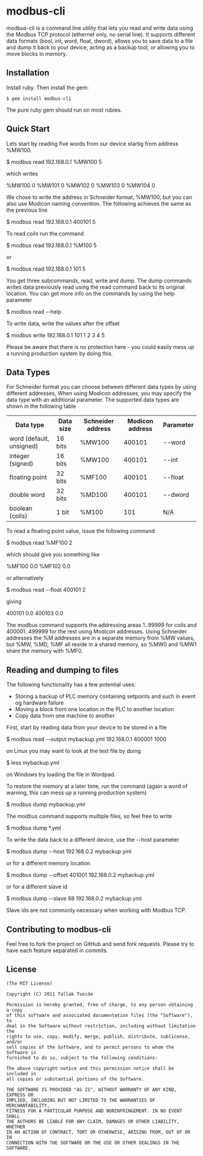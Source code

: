 modbus-cli
==========

modbus-cli is a command line utility that lets you read and write data using
the Modbus TCP protocol (ethernet only, no serial line). It supports different
data formats (bool, int, word, float, dword), allows you to save data to a file
and dump it back to your device, acting as a backup tool, or allowing you to
move blocks in memory.

[Home page]:http://www.github.com/tallakt/momdbus-cli

Installation
------------

Install ruby. Then install the gem:

    $ gem install modbus-cli

The pure ruby gem should run on most rubies.

Quick Start
-----------

Lets start by reading five words from our device startig from address %MW100. 

   $ modbus read 192.168.0.1 %MW100 5

which writes

   %MW100        0
   %MW101        0
   %MW102        0
   %MW103        0
   %MW104        0

We chose to write the address in Schneider format, %MW100, but you can also use Modicon naming convention.
The following achieves the same as the previous line

   $ modbus read 192.168.0.1 400101 5

To read coils run the command

   $ modbus read 192.168.0.1 %M100 5

or 

   $ modbus read 192.168.0.1 101 5

You get three subcommands, read, write and dump. The dump commands writes data previously read
using the read command back to its original location. You can get more info on the commands by 
using the help parameter

   $ modbus read --help

To write data, write the values after the offset

   $ modbus write 192.168.0.1 101 1 2 3 4 5

Please be aware that there is no protection here - you could easily mess up a running production
system by doing this.

Data Types
----------

For Schneider format you can choose between different data types by using different addresses, 
When using Modicon addresses, you may specify the data type with an additional parameter.
The supported data types are shown in the following table

<table>
  <tr>
    <th>Data type</th>
    <th>Data size</th>
    <th>Schneider address</th>
    <th>Modicon address</th>
    <th>Parameter</th>
  </tr>
  <tr>
    <td>word (default, unsigned)</td>
    <td>16 bits</td>
    <td>%MW100</td>
    <td>400101</td>
    <td>--word</td>
  </tr>
  <tr>
    <td>integer (signed)</td>
    <td>16 bits</td>
    <td>%MW100</td>
    <td>400101</td>
    <td>--int</td>
  </tr>
  <tr>
    <td>floating point</td>
    <td>32 bits</td>
    <td>%MF100</td>
    <td>400101</td>
    <td>--float</td>
  </tr>
  <tr>
    <td>double word</td>
    <td>32 bits</td>
    <td>%MD100</td>
    <td>400101</td>
    <td>--dword</td>
  </tr>
  <tr>
    <td>boolean (coils)</td>
    <td>1 bit</td>
    <td>%M100</td>
    <td>101</td>
    <td>N/A</td>
  </tr>
</table>

To read a floating point value, issue the following command

   $ modbus read %MF100 2

which should give you something like

   %MF100    0.0
   %MF102    0.0

or alternatively

   $ modbus read --float 400101 2

giving

   400101   0.0
   400103   0.0

The modbus command supports the addressing areas 1..99999 for coils and 400001..499999 for the rest using Modicon addresses. Using Schneider addresses the %M addresses are in a separate memory from %MW values, but %MW, %MD, %MF all reside in a shared memory, so %MW0 and %MW1 share the memory with %MF0.


Reading and dumping to files
----------------------------

The following functionality has a few potential uses:

* Storing a backup of PLC memory containing setpoints and such in event og hardware failure
* Moving a block from one location in the PLC to another location
* Copy data from one machine to another

First, start by reading data from your device to be stored in a file

   $ modbus read --output mybackup.yml 192.168.0.1 400001 1000

on Linux you may want to look at the text file by doing

   $ less mybackup.yml

on Windows try loading the file in Wordpad.

To restore the memory at a later time, run the command (again a word of warning, this can mess
up a running production system)

   $ modbus dump mybackup.yml

The modbus command supports multiple files, so feel free to write

   $ modbus dump *.yml

To write the data back to a different device, use the --host parameter

   $ modbus dump --host 192.168.0.2 mybackup.yml

or for a different memory location

   $ modbus dump --offset 401001 192.168.0.2 mybackup.yml

or for a different slave id

   $ modbus dump --slave 88 192.168.0.2 mybackup.yml

Slave ids are not commonly necessary when working with Modbus TCP.

Contributing to modbus-cli
--------------------------

Feel free to fork the project on GitHub and send fork requests. Please 
try to have each feature separated in commits.



License
-------

    (The MIT License)

    Copyright (C) 2011 Tallak Tveide

    Permission is hereby granted, free of charge, to any person obtaining a copy
    of this software and associated documentation files (the "Software"), to
    deal in the Software without restriction, including without limitation the
    rights to use, copy, modify, merge, publish, distribute, sublicense, and/or
    sell copies of the Software, and to permit persons to whom the Software is
    furnished to do so, subject to the following conditions:

    The above copyright notice and this permission notice shall be included in
    all copies or substantial portions of the Software.

    THE SOFTWARE IS PROVIDED "AS IS", WITHOUT WARRANTY OF ANY KIND, EXPRESS OR
    IMPLIED, INCLUDING BUT NOT LIMITED TO THE WARRANTIES OF MERCHANTABILITY,
    FITNESS FOR A PARTICULAR PURPOSE AND NONINFRINGEMENT. IN NO EVENT SHALL
    THE AUTHORS BE LIABLE FOR ANY CLAIM, DAMAGES OR OTHER LIABILITY, WHETHER
    IN AN ACTION OF CONTRACT, TORT OR OTHERWISE, ARISING FROM, OUT OF OR IN
    CONNECTION WITH THE SOFTWARE OR THE USE OR OTHER DEALINGS IN THE SOFTWARE.





